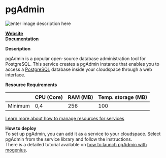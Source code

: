 ﻿---
sidebar_position: 23
---

# pgAdmin

![enter image description here](https://api.dev.mogenius.com/file/id/982642c3-fe1c-4b51-83db-7ce7cef4e8f3)

**[Website](https://www.pgadmin.org/)**  
**[Documentation](https://www.pgadmin.org/docs/)**  

**Description**

pgAdmin is a popular open-source database administration tool for PostgreSQL. This service creates a pgAdmin instance that enables you to access a [PostgreSQL](#) database inside your cloudspace through a web interface.

**Resource Requirements**

||CPU (Core)|RAM (MB)  |Temp. storage (MB)|
|--|--|--|--|
| Minimum | 0,4 |256| 100 |

[Learn more about how to manage resources for services](./../cloud-management/resource-management.md)

**How to deploy**  
To set up pgAdmin, you can add it as a service to your cloudspace. Select pgAdmin from the service library and follow the instructions.  
There is a detailed tutorial available on [how to launch pgAdmin with mogenius](./../tutorials/how-to-set-up-pgadmin-in-the-cloud.md).

